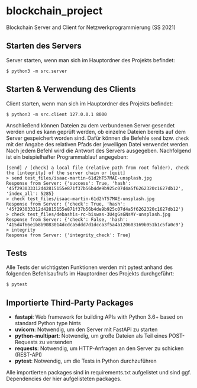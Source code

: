 # blockchain_project
Blockchain Server and Client for Netzwerkprogrammierung (SS 2021)

## Starten des Servers
Server starten, wenn man sich im Hauptordner des Projekts befindet:

`$ python3 -m src.server`


## Starten & Verwendung des Clients
Client starten, wenn man sich im Hauptordner des Projekts befindet:

`$ python3 -m src.client 127.0.0.1 8000`

Anschließend können Dateien zu dem verbundenen Server gesendet werden und es kann geprüft werden,
ob einzelne Dateien bereits auf dem Server gespeichert worden sind. Dafür können die Befehle `send` bzw. `check`
mit der Angabe des relativen Pfads der jeweiligen Datei verwendet werden. Nach jedem Befehl wird die Antwort des Servers ausgegeben.
Nachfolgend ist ein beispielhafter Programmablauf angegeben:


```
[send] / [check] a local file (relative path from root folder), check the [integrity] of the server chain or [quit]
> send test_files/isaac-martin-61d2hT57MAE-unsplash.jpg
Response from Server: {'success': True, 'hash': '45f293033312d42815155e871f37b56b4de9b925c07d4a5f6262320c1627db12', 'index_all': 5285}
> check test_files/isaac-martin-61d2hT57MAE-unsplash.jpg
Response from Server: {'check': True, 'hash': '45f293033312d42815155e871f37b56b4de9b925c07d4a5f6262320c1627db12'}
> check test_files/debashis-rc-biswas-3U4gGsGNsMY-unsplash.jpg
Response from Server: {'check': False, 'hash': '415d4f66e1b8b9083014dcdca5ddd7d1dcca3f5a4a120603169b951b1c5fa0c9'}
> integrity
Response from Server: {'integrity_check': True}
```


## Tests
Alle Tests der wichtigsten Funktionen werden mit pytest anhand des folgenden Befehlsaufrufs im Hauptordner
des Projekts durchgeführt: 

`$ pytest`


## Importierte Third-Party Packages
* **fastapi**: Web framework for building APIs with Python 3.6+ based on standard Python type hints
* **uvicorn**: Notwendig, um den Server mit FastAPI zu starten
* **python-multipart**: Notwendig, um große Dateien als Teil eines POST-Requests zu versenden
* **requests**: Notwendig, um HTTP-Anfragen an den Server zu schicken (REST-API)
* **pytest**: Notwendig, um die Tests in Python durchzuführen

Alle importierten packages sind in requirements.txt aufgelistet und sind ggf. Dependencies der hier aufgelisteten packages.